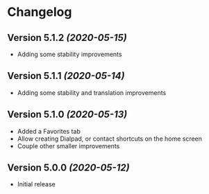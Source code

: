 Changelog
==========

Version 5.1.2 *(2020-05-15)*
----------------------------

 * Adding some stability improvements

Version 5.1.1 *(2020-05-14)*
----------------------------

 * Adding some stability and translation improvements

Version 5.1.0 *(2020-05-13)*
----------------------------

 * Added a Favorites tab
 * Allow creating Dialpad, or contact shortcuts on the home screen
 * Couple other smaller improvements

Version 5.0.0 *(2020-05-12)*
----------------------------

 * Initial release
